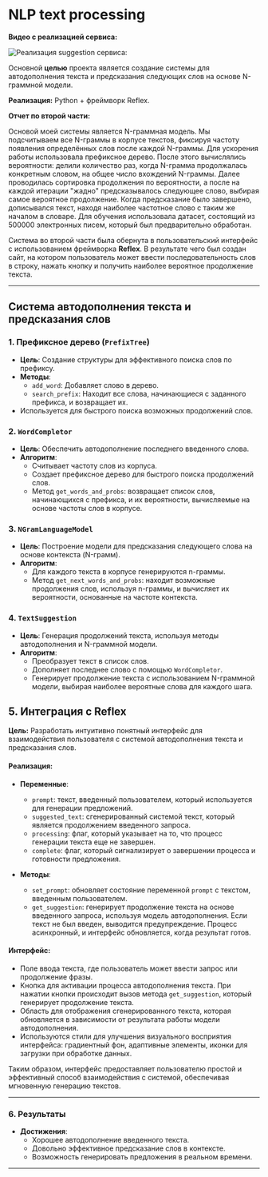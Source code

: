 # NLP text processing
**Видео с реализацией сервиса:**

![Реализация suggestion сервиса:](https://github.com/Doranastasia/nlp_text_processing/blob/main/suggestion%20video.gif)

Основной **целью** проекта является создание системы для автодополнения текста и предсказания следующих слов на основе N-граммной модели. 

**Реализация:** Python + фреймворк Reflex.

**Отчет по второй части:**

Основой моей системы является N-граммная модель. Мы подсчитываем все N-граммы в корпусе текстов, фиксируя частоту появления определённых слов после каждой N-граммы. Для ускорения работы использовала префиксное дерево. После этого вычислялись вероятности: делили количество раз, когда N-грамма продолжалась конкретным словом, на общее число вхождений N-граммы. Далее проводилась сортировка продолжения по вероятности, а после на каждой итерации "жадно" предсказывалось следующее слово, выбирая самое вероятное продолжение. Когда предсказание было завершено, дописывался текст, находя наиболее частотное слово с таким же началом в словаре. Для обучения использовала датасет, состоящий из 500000 электронных писем, который был предварительно обработан.

Система во второй части была обернута в пользовательский интерфейс с использованием фреймворка **Reflex**. В результате чего был создан сайт, на котором пользователь может ввести последовательность слов в строку, нажать кнопку и получить наиболее вероятное продолжение текста.

---
## Система автодополнения текста и предсказания слов

### 1. **Префиксное дерево (`PrefixTree`)**

- **Цель**: Создание структуры для эффективного поиска слов по префиксу.
- **Методы**:
  - `add_word`: Добавляет слово в дерево.
  - `search_prefix`: Находит все слова, начинающиеся с заданного префикса, и возвращает их.
- Используется для быстрого поиска возможных продолжений слов.

### 2. **`WordCompletor`**

- **Цель**: Обеспечить автодополнение последнего введенного слова.
- **Алгоритм**:
  - Считывает частоту слов из корпуса.
  - Создает префиксное дерево для быстрого поиска продолжений слов.
  - Метод `get_words_and_probs`: возвращает список слов, начинающихся с префикса, и их вероятности, вычисляемые на основе частоты слов в корпусе.

### 3. **`NGramLanguageModel`**

- **Цель**: Построение модели для предсказания следующего слова на основе контекста (N-грамм).
- **Алгоритм**:
  - Для каждого текста в корпусе генерируются n-граммы.
  - Метод `get_next_words_and_probs`: находит возможные продолжения слов, используя n-граммы, и вычисляет их вероятности, основанные на частоте контекста.

### 4. **`TextSuggestion`**

- **Цель**: Генерация продолжений текста, используя методы автодополнения и N-граммной модели.
- **Алгоритм**:
  - Преобразует текст в список слов.
  - Дополняет последнее слово с помощью `WordCompletor`.
  - Генерирует продолжение текста с использованием N-граммной модели, выбирая наиболее вероятные слова для каждого шага.

## 5. Интеграция с Reflex

**Цель:** Разработать интуитивно понятный интерфейс для взаимодействия пользователя с системой автодополнения текста и предсказания слов.

#### Реализация:
- **Переменные**:
    - `prompt`: текст, введенный пользователем, который используется для генерации предложений.
    - `suggested_text`: сгенерированный системой текст, который является продолжением введенного запроса.
    - `processing`: флаг, который указывает на то, что процесс генерации текста еще не завершен.
    - `complete`: флаг, который сигнализирует о завершении процесса и готовности предложения.

- **Методы**:
    - `set_prompt`: обновляет состояние переменной `prompt` с текстом, введенным пользователем.
    - `get_suggestion`: генерирует продолжение текста на основе введенного запроса, используя модель автодополнения. Если текст не был введен, выводится предупреждение. Процесс асинхронный, и интерфейс обновляется, когда результат готов.

#### Интерфейс:
- Поле ввода текста, где пользователь может ввести запрос или продолжение фразы.
- Кнопка для активации процесса автодополнения текста. При нажатии кнопки происходит вызов метода `get_suggestion`, который генерирует продолжение текста.
- Область для отображения сгенерированного текста, которая обновляется в зависимости от результата работы модели автодополнения.
- Используются стили для улучшения визуального восприятия интерфейса: градиентный фон, адаптивные элементы, иконки для загрузки при обработке данных.

Таким образом, интерфейс предоставляет пользователю простой и эффективный способ взаимодействия с системой, обеспечивая мгновенную генерацию текстов.

---

### 6. **Результаты**

- **Достижения**:
  - Хорошее автодополнение введенного текста.
  - Довольно эффективное предсказание слов в контексте.
  - Возможность генерировать предложения в реальном времени.
    
---
